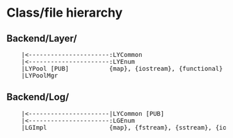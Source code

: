 # Class/file hierarchy

## Backend/Layer/
<pre>
    |<----------------------:LYCommon
    |<----------------------:LYEnum
    |LYPool [PUB]           {map}, {iostream}, {functional}
    |LYPoolMgr
</pre>

## Backend/Log/
<pre>
    |<----------------------|LYCommon [PUB]
    |<----------------------:LGEnum
    |LGImpl                 {map}, {fstream}, {sstream}, {iostream}
</pre>
